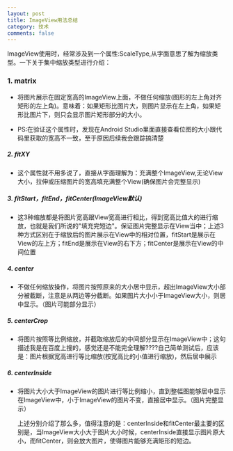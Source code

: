 ```yaml
---
layout: post
title: ImageView用法总结
category: 技术
comments: false
---
```


ImageView使用时，经常涉及到一个属性:ScaleType,从字面意思了解为缩放类型。一下关于集中缩放类型进行介绍：

### 1. matrix
* 将图片展示在固定宽高的ImageView上面，不做任何缩放(图形的左上角对齐矩形的左上角)。意味着：如果矩形比图片大，则图片显示在左上角，如果矩形比图片下，则只会显示图片矩形部分的大小。

* PS:在验证这个属性时，发现在Android Studio里面直接查看位图的大小跟代码里获取的宽高不一致，至于原因后续我会跟踪搞清楚

##### 2. fitXY

* 这个属性就不用多说了，直接从字面理解为：充满整个ImageView,无论View大小，拉伸或压缩图片的宽高填充满整个View(确保图片会完整显示)

##### 3. fitStart，fitEnd，fitCenter(ImageView默认)
* 这3种缩放都是将图片宽高跟View宽高进行相比，得到宽高比值大的进行缩放，也就是我们所说的"填充完短边"。保证图片完整显示在View当中；上述3种方式区别在于缩放后的图片展示在View中的相对位置，fitStart是展示在View的左上方；fitEnd是展示在View的右下方；fitCenter是展示在View的中间位置

##### 4. center 
* 不做任何缩放操作，将图片按照原来的大小居中显示，超出ImageView大小部分被截断，注意是从两边等分截断。如果图片大小小于ImageView大小，则居中显示。（图片可能部分显示）
	
##### 5. centerCrop
* 将图片按照等比例缩放，并截取缩放后的中间部分显示在ImageView中；这句描述我是在百度上搜的，感觉还是不能完全理解????自己简单测试后，应该是：图片根据宽高进行等比缩放(按宽高比的小值进行缩放)，然后居中展示
	
##### 6. centerInside
* 将图片大小大于ImageView的图片进行等比例缩小，直到整幅图能够居中显示在ImageView中，小于ImageView的图片不变，直接居中显示。（图片完整显示）


	上述分别介绍了那么多，值得注意的是：centerInside和fitCenter最主要的区别是，当ImageView大小大于图片大小时候，centerInside直接显示图片原大小，而fitCenter，则会放大图片，使得图片能够充满矩形的短边。

	

